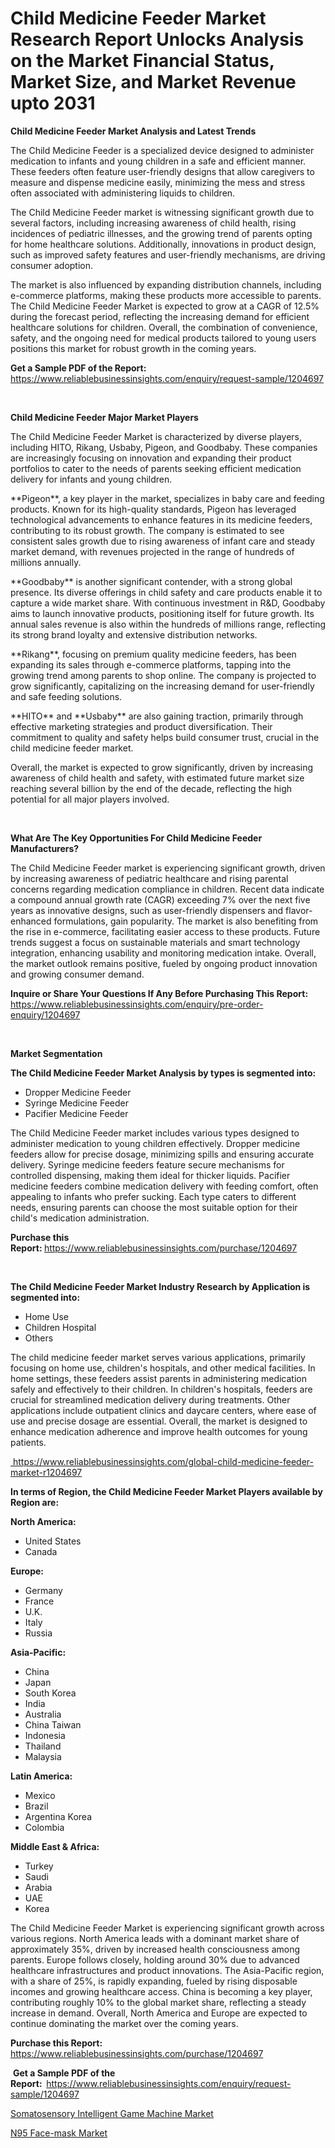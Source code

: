 <p><h1>Child Medicine Feeder Market Research Report Unlocks Analysis on the Market Financial Status, Market Size, and Market Revenue upto 2031</h1></p><p><strong>Child Medicine Feeder Market Analysis and Latest Trends</strong></p>
<p><p>The Child Medicine Feeder is a specialized device designed to administer medication to infants and young children in a safe and efficient manner. These feeders often feature user-friendly designs that allow caregivers to measure and dispense medicine easily, minimizing the mess and stress often associated with administering liquids to children. </p><p>The Child Medicine Feeder market is witnessing significant growth due to several factors, including increasing awareness of child health, rising incidences of pediatric illnesses, and the growing trend of parents opting for home healthcare solutions. Additionally, innovations in product design, such as improved safety features and user-friendly mechanisms, are driving consumer adoption. </p><p>The market is also influenced by expanding distribution channels, including e-commerce platforms, making these products more accessible to parents. The Child Medicine Feeder Market is expected to grow at a CAGR of 12.5% during the forecast period, reflecting the increasing demand for efficient healthcare solutions for children. Overall, the combination of convenience, safety, and the ongoing need for medical products tailored to young users positions this market for robust growth in the coming years.</p></p>
<p><strong>Get a Sample PDF of the Report:&nbsp;</strong> <a href="https://www.reliablebusinessinsights.com/enquiry/request-sample/1204697?utm_campaign=57&utm_medium=2&utm_source=Github&utm_content=ia&utm_term=31122024&utm_id=child-medicine-feeder">https://www.reliablebusinessinsights.com/enquiry/request-sample/1204697</a></p>
<p>&nbsp;</p>
<p><strong>Child Medicine Feeder Major Market Players</strong></p>
<p><p>The Child Medicine Feeder Market is characterized by diverse players, including HITO, Rikang, Usbaby, Pigeon, and Goodbaby. These companies are increasingly focusing on innovation and expanding their product portfolios to cater to the needs of parents seeking efficient medication delivery for infants and young children.</p><p>**Pigeon**, a key player in the market, specializes in baby care and feeding products. Known for its high-quality standards, Pigeon has leveraged technological advancements to enhance features in its medicine feeders, contributing to its robust growth. The company is estimated to see consistent sales growth due to rising awareness of infant care and steady market demand, with revenues projected in the range of hundreds of millions annually.</p><p>**Goodbaby** is another significant contender, with a strong global presence. Its diverse offerings in child safety and care products enable it to capture a wide market share. With continuous investment in R&D, Goodbaby aims to launch innovative products, positioning itself for future growth. Its annual sales revenue is also within the hundreds of millions range, reflecting its strong brand loyalty and extensive distribution networks.</p><p>**Rikang**, focusing on premium quality medicine feeders, has been expanding its sales through e-commerce platforms, tapping into the growing trend among parents to shop online. The company is projected to grow significantly, capitalizing on the increasing demand for user-friendly and safe feeding solutions.</p><p>**HITO** and **Usbaby** are also gaining traction, primarily through effective marketing strategies and product diversification. Their commitment to quality and safety helps build consumer trust, crucial in the child medicine feeder market.</p><p>Overall, the market is expected to grow significantly, driven by increasing awareness of child health and safety, with estimated future market size reaching several billion by the end of the decade, reflecting the high potential for all major players involved.</p></p>
<p>&nbsp;</p>
<p><strong>What Are The Key Opportunities For Child Medicine Feeder Manufacturers?</strong></p>
<p><p>The Child Medicine Feeder market is experiencing significant growth, driven by increasing awareness of pediatric healthcare and rising parental concerns regarding medication compliance in children. Recent data indicate a compound annual growth rate (CAGR) exceeding 7% over the next five years as innovative designs, such as user-friendly dispensers and flavor-enhanced formulations, gain popularity. The market is also benefiting from the rise in e-commerce, facilitating easier access to these products. Future trends suggest a focus on sustainable materials and smart technology integration, enhancing usability and monitoring medication intake. Overall, the market outlook remains positive, fueled by ongoing product innovation and growing consumer demand.</p></p>
<p><strong>Inquire or Share Your Questions If Any Before Purchasing This Report:</strong> <a href="https://www.reliablebusinessinsights.com/enquiry/pre-order-enquiry/1204697?utm_campaign=57&utm_medium=2&utm_source=Github&utm_content=ia&utm_term=31122024&utm_id=child-medicine-feeder">https://www.reliablebusinessinsights.com/enquiry/pre-order-enquiry/1204697</a></p>
<p>&nbsp;</p>
<p><strong>Market Segmentation</strong></p>
<p><strong>The Child Medicine Feeder Market Analysis by types is segmented into:</strong></p>
<p><ul><li>Dropper Medicine Feeder</li><li>Syringe Medicine Feeder</li><li>Pacifier Medicine Feeder</li></ul></p>
<p><p>The Child Medicine Feeder market includes various types designed to administer medication to young children effectively. Dropper medicine feeders allow for precise dosage, minimizing spills and ensuring accurate delivery. Syringe medicine feeders feature secure mechanisms for controlled dispensing, making them ideal for thicker liquids. Pacifier medicine feeders combine medication delivery with feeding comfort, often appealing to infants who prefer sucking. Each type caters to different needs, ensuring parents can choose the most suitable option for their child's medication administration.</p></p>
<p><strong>Purchase this Report:&nbsp;</strong><a href="https://www.reliablebusinessinsights.com/purchase/1204697?utm_campaign=57&utm_medium=2&utm_source=Github&utm_content=ia&utm_term=31122024&utm_id=child-medicine-feeder">https://www.reliablebusinessinsights.com/purchase/1204697</a></p>
<p>&nbsp;</p>
<p><strong>The Child Medicine Feeder Market Industry Research by Application is segmented into:</strong></p>
<p><ul><li>Home Use</li><li>Children Hospital</li><li>Others</li></ul></p>
<p><p>The child medicine feeder market serves various applications, primarily focusing on home use, children's hospitals, and other medical facilities. In home settings, these feeders assist parents in administering medication safely and effectively to their children. In children's hospitals, feeders are crucial for streamlined medication delivery during treatments. Other applications include outpatient clinics and daycare centers, where ease of use and precise dosage are essential. Overall, the market is designed to enhance medication adherence and improve health outcomes for young patients.</p></p>
<p><a href="https://www.reliablebusinessinsights.com/global-child-medicine-feeder-market-r1204697?utm_campaign=57&utm_medium=2&utm_source=Github&utm_content=ia&utm_term=31122024&utm_id=child-medicine-feeder">&nbsp;https://www.reliablebusinessinsights.com/global-child-medicine-feeder-market-r1204697</a></p>
<p><strong>In terms of Region, the Child Medicine Feeder Market Players available by Region are:</strong></p>
<p>
    <p> <strong> North America: </strong>
        <ul>
            <li>United States</li>
            <li>Canada</li>
        </ul>
        </p> 
    <p> <strong> Europe: </strong>
        <ul>
            <li>Germany</li>
            <li>France</li>
            <li>U.K.</li>
            <li>Italy</li>
            <li>Russia</li>
        </ul>
        </p> 
    <p> <strong> Asia-Pacific: </strong>
        <ul>
            <li>China</li>
            <li>Japan</li>
            <li>South Korea</li>
            <li>India</li>
            <li>Australia</li>
            <li>China Taiwan</li>
            <li>Indonesia</li>
            <li>Thailand</li>
            <li>Malaysia</li>
        </ul>
        </p> 
    <p> <strong> Latin America: </strong>
        <ul>
            <li>Mexico</li>
            <li>Brazil</li>
            <li>Argentina Korea</li>
            <li>Colombia</li>
        </ul>
        </p> 
    <p> <strong> Middle East & Africa: </strong>
        <ul>
            <li>Turkey</li>
            <li>Saudi</li>
            <li>Arabia</li>
            <li>UAE</li>
            <li>Korea</li>
        </ul>
    </p>
    </p>
<p><p>The Child Medicine Feeder Market is experiencing significant growth across various regions. North America leads with a dominant market share of approximately 35%, driven by increased health consciousness among parents. Europe follows closely, holding around 30% due to advanced healthcare infrastructures and product innovations. The Asia-Pacific region, with a share of 25%, is rapidly expanding, fueled by rising disposable incomes and growing healthcare access. China is becoming a key player, contributing roughly 10% to the global market share, reflecting a steady increase in demand. Overall, North America and Europe are expected to continue dominating the market over the coming years.</p></p>
<p><strong>Purchase this Report: </strong><a href="https://www.reliablebusinessinsights.com/purchase/1204697?utm_campaign=57&utm_medium=2&utm_source=Github&utm_content=ia&utm_term=31122024&utm_id=child-medicine-feeder">https://www.reliablebusinessinsights.com/purchase/1204697</a></p>
<p>&nbsp;<strong>Get a Sample PDF of the Report:&nbsp;&nbsp;</strong><a href="https://www.reliablebusinessinsights.com/enquiry/request-sample/1204697?utm_campaign=57&utm_medium=2&utm_source=Github&utm_content=ia&utm_term=31122024&utm_id=child-medicine-feeder">https://www.reliablebusinessinsights.com/enquiry/request-sample/1204697</a></p>
<p><strong></strong></p>
<p><p><a href="https://github.com/bolalfredia7777/Market-Research-Report-List-1/blob/main/somatosensory-intelligent-game-machine-market.md?utm_campaign=57&utm_medium=2&utm_source=Github&utm_content=ia&utm_term=31122024&utm_id=child-medicine-feeder">Somatosensory Intelligent Game Machine Market</a></p><p><a href="https://github.com/ccreola81/Market-Research-Report-List-1/blob/main/n95-face-mask-market.md?utm_campaign=57&utm_medium=2&utm_source=Github&utm_content=ia&utm_term=31122024&utm_id=child-medicine-feeder">N95 Face-mask Market</a></p></p>